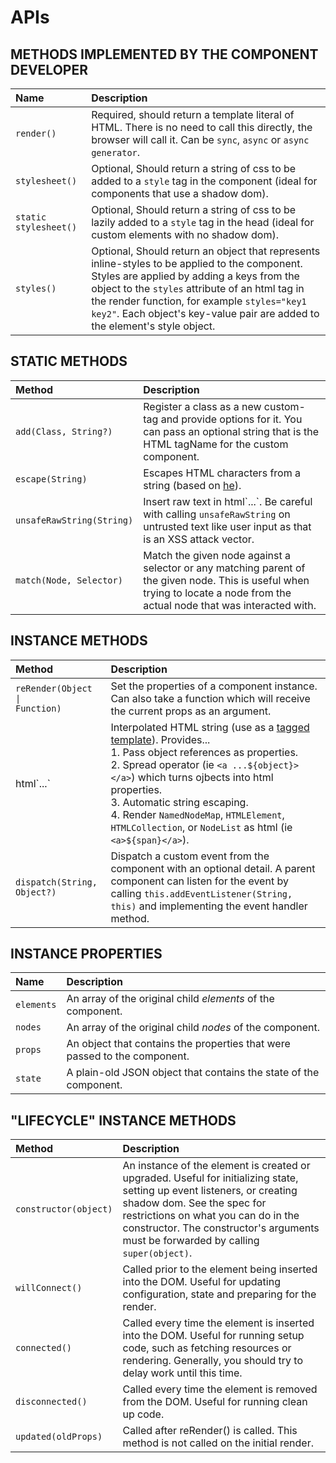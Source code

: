 # APIs

## METHODS IMPLEMENTED BY THE COMPONENT DEVELOPER

| Name | Description |
| :--- | :--- |
| `render()` | Required, should return a template literal of HTML. There is no need to call this directly, the browser will call it. Can be `sync`, `async` or `async generator`. |
| `stylesheet()` | Optional, Should return a string of css to be added to a `style` tag in the component (ideal for components that use a shadow dom). |
| `static stylesheet()` | Optional, Should return a string of css to be lazily added to a `style` tag in the head (ideal for custom elements with no shadow dom). |
| `styles()` | Optional, Should return an object that represents inline-styles to be applied to the component. Styles are applied by adding a keys from the object to the `styles` attribute of an html tag in the render function, for example `styles="key1 key2"`. Each object's key-value pair are added to the element's style object. |

## STATIC METHODS

| Method | Description |
| :--- | :--- |
| `add(Class, String?)` | Register a class as a new custom-tag and provide options for it. You can pass an optional string that is the HTML tagName for the custom component.|
| `escape(String)` | Escapes HTML characters from a string (based on [he][3]). |
| `unsafeRawString(String)` | Insert raw text in html\`...\`. Be careful with calling `unsafeRawString` on untrusted text like user input as that is an XSS attack vector.
| `match(Node, Selector)` | Match the given node against a selector or any matching parent of the given node. This is useful when trying to locate a node from the actual node that was interacted with. |

## INSTANCE METHODS

| Method | Description |
| :--- | :--- |
| <code>reRender(Object &#124; Function)</code> | Set the properties of a component instance. Can also take a function which will receive the current props as an argument. |
| html\`...\` | Interpolated HTML string (use as a [tagged template][2]). Provides...<br/> 1. Pass object references as properties.<br/> 2. Spread operator (ie `<a ...${object}></a>`) which turns ojbects into html properties.<br/> 3. Automatic string escaping.<br/> 4. Render `NamedNodeMap`, `HTMLElement`, `HTMLCollection`, or `NodeList` as html (ie `<a>${span}</a>`).<br/>|
| `dispatch(String, Object?)` | Dispatch a custom event from the component with an optional detail. A parent component can listen for the event by calling `this.addEventListener(String, this)` and implementing the event handler method. |

## INSTANCE PROPERTIES

| Name | Description |
| :--- | :--- |
| <code>elements</code> | An array of the original child *elements* of the component. |
| <code>nodes</code> | An array of the original child *nodes* of the component. |
| <code>props</code> | An object that contains the properties that were passed to the component. |
| <code>state</code> | A plain-old JSON object that contains the state of the component. |

## "LIFECYCLE" INSTANCE METHODS

| Method | Description |
| :--- | :--- |
| `constructor(object)` | An instance of the element is created or upgraded. Useful for initializing state, setting up event listeners, or creating shadow dom. See the spec for restrictions on what you can do in the constructor. The constructor's arguments must be forwarded by calling `super(object)`. |
| `willConnect()` | Called prior to the element being inserted into the DOM. Useful for updating configuration, state and preparing for the render. |
| `connected()` | Called every time the element is inserted into the DOM. Useful for running setup code, such as fetching resources or rendering. Generally, you should try to delay work until this time. |
| `disconnected()` | Called every time the element is removed from the DOM. Useful for running clean up code. |
| `updated(oldProps)` | Called after reRender() is called. This method is not called on the initial render. |

[1]:https://developers.google.com/web/fundamentals/web-components/customelements
[2]:https://developer.mozilla.org/en-US/docs/Web/JavaScript/Reference/Template_literals
[3]:https://github.com/mathiasbynens/he
